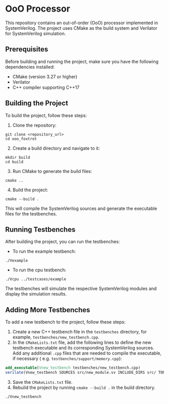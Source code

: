 # OoO Processor

This repository contains an out-of-order (OoO) processor implemented in SystemVerilog. The project uses CMake as the
build system and Verilator for SystemVerilog simulation.

## Prerequisites

Before building and running the project, make sure you have the following dependencies installed:

- CMake (version 3.27 or higher)
- Verilator
- C++ compiler supporting C++17

## Building the Project

To build the project, follow these steps:

1. Clone the repository:

```
git clone <repository_url>
cd ooo_foxtrot
```

2. Create a build directory and navigate to it:

```
mkdir build
cd build
```

3. Run CMake to generate the build files:

```
cmake ..
```

4. Build the project:

```
cmake --build .
```

This will compile the SystemVerilog sources and generate the executable files for the testbenches.

## Running Testbenches

After building the project, you can run the testbenches:

- To run the example testbench:

```
./Vexample
```

- To run the cpu testbench:

```
./Vcpu ../testcases/example
```

The testbenches will simulate the respective SystemVerilog modules and display the simulation results.

## Adding More Testbenches

To add a new testbench to the project, follow these steps:

1. Create a new C++ testbench file in the `testbenches` directory, for example, `testbenches/new_testbench.cpp`.
2. In the `CMakeLists.txt` file, add the following lines to define the new testbench executable and its corresponding
   SystemVerilog sources. Add any additional `.cpp` files that are needed to compile the executable, if necessary (
   e.g. `testbenches/support/memory.cpp`):

```cmake
add_executable(Vnew_testbench testbenches/new_testbench.cpp)
verilate(Vnew_testbench SOURCES src/new_module.sv INCLUDE_DIRS src/ TOP new_module)
```

3. Save the `CMakeLists.txt` file.
4. Rebuild the project by running `cmake --build .` in the build directory.

```
./Vnew_testbench
```